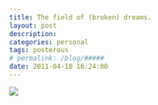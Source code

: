 ```yaml
---
title: The field of (broken) dreams. 
layout: post
description:  
categories: personal
tags: posterous
# permalink: /blog/#####
date: 2011-04-10 16:24:00
---
```


![](/img/blog/2011/04/24444339-image.jpg)